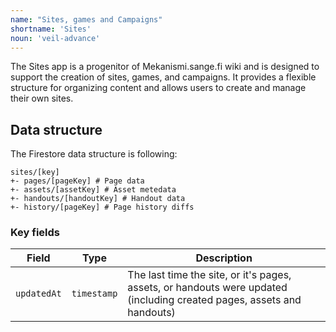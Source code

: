 ```yaml
---
name: "Sites, games and Campaigns"
shortname: 'Sites'
noun: 'veil-advance'
---
```

The Sites app is a progenitor of Mekanismi.sange.fi wiki and is designed to support the creation of sites, games, and campaigns. It provides a flexible structure for organizing content and allows users to create and manage their own sites.

## Data structure

The Firestore data structure is following:
```
sites/[key]
+- pages/[pageKey] # Page data
+- assets/[assetKey] # Asset metedata
+- handouts/[handoutKey] # Handout data
+- history/[pageKey] # Page history diffs
```

### Key fields

| Field | Type | Description |
|-------|------|-------------|
| `updatedAt` | `timestamp` | The last time the site, or it's pages, assets, or handouts were updated (including created pages, assets and handouts)|